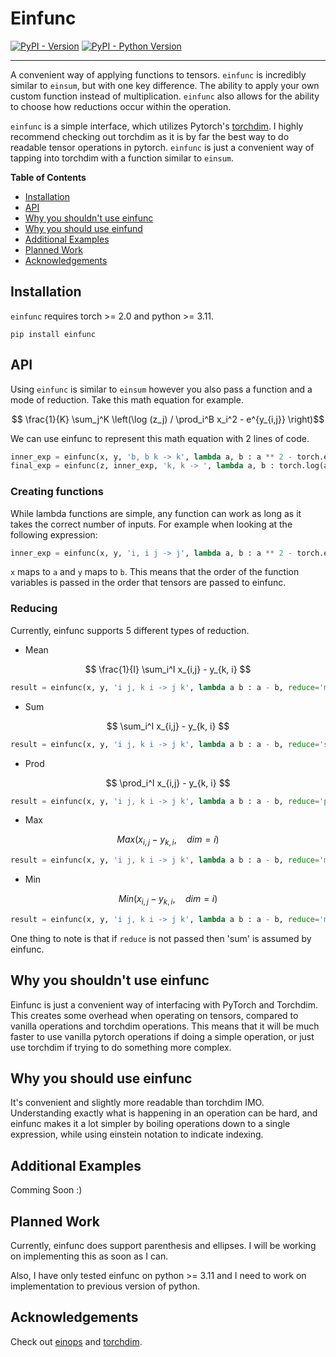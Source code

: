 # Einfunc

[![PyPI - Version](https://img.shields.io/pypi/v/einfunc.svg)](https://pypi.org/project/einfunc)
[![PyPI - Python Version](https://img.shields.io/pypi/pyversions/einfunc.svg)](https://pypi.org/project/einfunc)

-----

A convenient way of applying functions to tensors. `einfunc` is incredibly similar to `einsum`, but with one key difference. The ability to apply your own custom function instead of multiplication. `einfunc` also allows for the ability to choose how reductions occur within the operation.

`einfunc` is a simple interface, which utilizes Pytorch's [torchdim](https://github.com/facebookresearch/torchdim). I highly recommend checking out torchdim as it is by far the best way to do readable tensor operations in pytorch. `einfunc` is just a convenient way of tapping into torchdim with a function similar to `einsum`.

**Table of Contents**

- [Installation](#installation)
- [API](#api)
- [Why you shouldn't use einfunc](#why-not-use)
- [Why you should use einfund](#why-yes-use)
- [Additional Examples](#additional-examples)
- [Planned Work](#planned-work)
- [Acknowledgements](#acknowledgements)


## Installation

`einfunc` requires torch >= 2.0 and python >= 3.11.

```console
pip install einfunc
```
## API

Using `einfunc` is similar to `einsum` however you also pass a function and a mode of reduction. Take this math equation for example.

$$ \frac{1}{K} \sum_j^K \left(\log (z_j) / \prod_i^B x_i^2 - e^{y_{i,j}} \right)$$

We can use einfunc to represent this math equation with 2 lines of code.
```python
inner_exp = einfunc(x, y, 'b, b k -> k', lambda a, b : a ** 2 - torch.exp(b), reduce='prod')
final_exp = einfunc(z, inner_exp, 'k, k -> ', lambda a, b : torch.log(a) / b, reduce='mean')
```
### Creating functions
While lambda functions are simple, any function can work as long as it takes the correct number of inputs. For example when looking at the following expression:

```python
inner_exp = einfunc(x, y, 'i, i j -> j', lambda a, b : a ** 2 - torch.exp(b), reduce='prod')
```
`x` maps to `a` and `y` maps to `b`. This means that the order of the function variables is passed in the order that tensors are passed to einfunc.

### Reducing
Currently, einfunc supports 5 different types of reduction. 
- Mean

$$ \frac{1}{I} \sum_i^I x_{i,j} - y_{k, i} $$

```python
result = einfunc(x, y, 'i j, k i -> j k', lambda a b : a - b, reduce='mean')
```
  
- Sum
  
$$ \sum_i^I x_{i,j} - y_{k, i} $$

```python
result = einfunc(x, y, 'i j, k i -> j k', lambda a b : a - b, reduce='sum')
```
  
- Prod
  
$$ \prod_i^I x_{i,j} - y_{k, i} $$

```python
result = einfunc(x, y, 'i j, k i -> j k', lambda a b : a - b, reduce='prod')
```

- Max

$$ Max(x_{i,j} - y_{k, i}, \quad dim=i) $$

```python
result = einfunc(x, y, 'i j, k i -> j k', lambda a b : a - b, reduce='max')
```
- Min

$$ Min(x_{i,j} - y_{k, i}, \quad dim=i) $$

```python
result = einfunc(x, y, 'i j, k i -> j k', lambda a b : a - b, reduce='min')
```

One thing to note is that if `reduce` is not passed then 'sum' is assumed by einfunc.

## Why you shouldn't use einfunc <a name="why-not-use"></a>

Einfunc is just a convenient way of interfacing with PyTorch and Torchdim. This creates some overhead when operating on tensors, compared to vanilla operations and torchdim operations. This means that it will be much faster to use vanilla pytorch operations if doing a simple operation, or just use torchdim if trying to do something more complex.

## Why you should use einfunc <a name="why-yes-use"></a>

It's convenient and slightly more readable than torchdim IMO. Understanding exactly what is happening in an operation can be hard, and einfunc makes it a lot simpler by boiling operations down to a single expression, while using einstein notation to indicate indexing.

## Additional Examples <a name="additional-examples"></a>

Comming Soon :)

## Planned Work <a name="planned-work"></a>

Currently, einfunc does support parenthesis and ellipses. I will be working on implementing this as soon as I can.

Also, I have only tested einfunc on python >= 3.11 and I need to work on implementation to previous version of python.

## Acknowledgements

Check out [einops](https://github.com/arogozhnikov/einops) and [torchdim](https://github.com/facebookresearch/torchdim).
